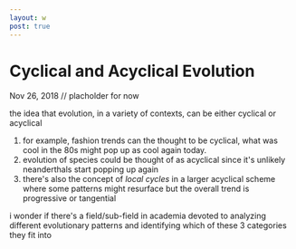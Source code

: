 ```yaml
---
layout: w
post: true
---
```

# Cyclical and Acyclical Evolution

Nov 26, 2018 // placholder for now

the idea that evolution, in a variety of contexts, can be either cyclical or acyclical

1. for example, fashion trends can the thought to be cyclical, what was cool in the 80s might pop up as cool again today. 
2. evolution of species could be thought of as acyclical since it's unlikely neanderthals start popping up again
3. there's also the concept of *local cycles* in a larger acyclical scheme where some patterns might resurface but the overall trend is progressive or tangential

i wonder if there's a field/sub-field in academia devoted to analyzing different evolutionary patterns and identifying which of these 3 categories they fit into
